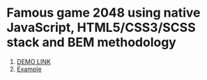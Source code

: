 # Famous game 2048 using native JavaScript, HTML5/CSS3/SCSS stack and BEM methodology

1. [DEMO LINK](https://mikhail-shchuka.github.io/game_2048_js/)
2. [Example](https://play2048.co/)
